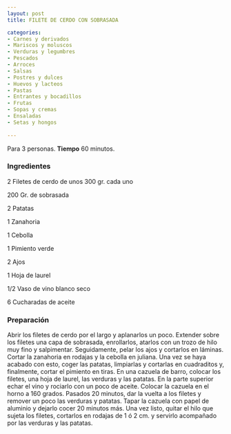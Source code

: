 ```yaml
---
layout: post
title: FILETE DE CERDO CON SOBRASADA

categories:
- Carnes y derivados
- Mariscos y moluscos
- Verduras y legumbres
- Pescados
- Arroces
- Salsas
- Postres y dulces
- Huevos y lacteos
- Pastas
- Entrantes y bocadillos
- Frutas
- Sopas y cremas
- Ensaladas
- Setas y hongos
 
---
```

Para 3 personas.
<b>Tiempo</b> 60 minutos.

<h3>Ingredientes</h3>
2 Filetes de cerdo de unos 300 gr. cada uno

200 Gr. de sobrasada

2 Patatas

1 Zanahoria

1 Cebolla

1 Pimiento verde

2 Ajos

1 Hoja de laurel

1/2 Vaso de vino blanco seco

6 Cucharadas de aceite

<h3>Preparación</h3>
Abrir los filetes de cerdo por el largo y aplanarlos un poco. Extender sobre los filetes una capa de sobrasada, enrollarlos, atarlos con un trozo de hilo muy fino y salpimentar. Seguidamente, pelar los ajos y cortarlos en láminas. Cortar la zanahoria en rodajas y la cebolla en juliana. Una vez se haya acabado con esto, coger las patatas, limpiarlas y cortarlas en cuadraditos y, finalmente, cortar el pimiento en tiras. En una cazuela de barro, colocar los filetes, una hoja de laurel, las verduras y las patatas. En la parte superior echar el vino y rociarlo con un poco de aceite. Colocar la cazuela en el horno a 160 grados. Pasados 20 minutos, dar la vuelta a los filetes y remover un poco las verduras y patatas. Tapar la cazuela con papel de aluminio y dejarlo cocer 20 minutos más. Una vez listo, quitar el hilo que sujeta los filetes, cortarlos en rodajas de 1 ó 2 cm. y servirlo acompañado por las verduras y las patatas.

